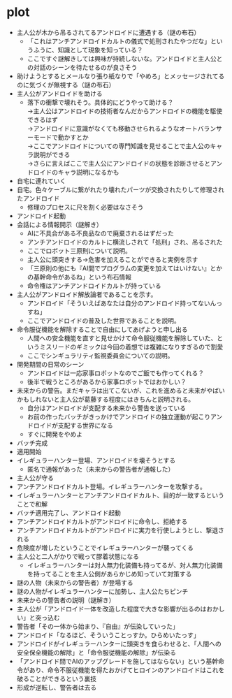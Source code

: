 # plot

* 主人公が木から吊るされてるアンドロイドに遭遇する（謎の布石）
  * 「これはアンチアンドロイドカルトの儀式で処刑されたやつだな」というふうに、知識として現象を知っている？
  * ここですぐ謎解きしては興味が持続しないな。アンドロイドと主人公との対話のシーンを待たせるのが良さそう
* 助けようとするとメールなり張り紙なりで「やめろ」とメッセージされてるのに気づくが無視する（謎の布石）
* 主人公がアンドロイドを助ける
  * 落下の衝撃で壊れそう。具体的にどうやって助ける？  
    →主人公はアンドロイドの技術者なんだからアンドロイドの機能を駆使できるはず  
    →アンドロイドに意識がなくても移動させられるようなオートバランサーモードで動かすとか  
    →ここでアンドロイドについての専門知識を見せることで主人公のキャラ説明ができる  
    →さらに言えばここで主人公にアンドロイドの状態を診断させるとアンドロイドのキャラ説明になるかも
* 自宅に連れていく
* 自宅。色々ケーブルに繋がれたり壊れたパーツが交換されたりして修理されたアンドロイド
  * 修理のプロセスに尺を割く必要はなさそう
* アンドロイド起動
* 会話による情報開示（謎解き）
  * AIに不具合がある不良品なので廃棄されるはずだった
  * アンチアンドロイドのカルトに横流しされて「処刑」され、吊るされた
  * ここでロボット三原則について説明。
  * 主人公に頭突きする→危害を加えることができると実例を示す
  * 「三原則の他にも『AI間でプログラムの変更を加えてはいけない』とかの基幹命令があるね」という布石情報
  * 命令権はアンチアンドロイドカルトが持っている
* 主人公がアンドロイド解放論者であることを示す。
  * アンドロイド「そういえばあなたは自分のアンドロイド持ってないんっすね」
  * ここでアンドロイドの普及した世界であることを説明。
* 命令服従機能を解除することで自由にしてあげようと申し出る
  * 人間への安全機能を直すと見せかけて命令服従機能を解除していた、というミスリードのギミックは今回の着想では複雑になりすぎるので割愛
  * ここでシンギュラリティ監視委員会についての説明。
* 開発期間の日常のシーン
  * アンドロイドは一応家事ロボットなのでご飯でも作ってくれる？
  * 後半で戦うところがあるから家事ロボットではおかしい？
* 未来からの警告。まだキャラは出てこないが、これを進めると未来がやばいかもしれないと主人公が葛藤する程度にはきちんと説明される。
  * 自分はアンドロイドが支配する未来から警告を送っている
  * お前の作ったバッチがきっかけでアンドロイドの独立運動が起こりアンドロイドが支配する世界になる
  * すぐに開発をやめよ
* バッチ完成
* 適用開始
* イレギュラーハンター登場、アンドロイドを壊そうとする
  * 匿名で通報があった（未来からの警告者が通報した）
* 主人公が守る
* アンチアンドロイドカルト登場。イレギュラーハンターを攻撃する。
* イレギュラーハンターとアンチアンドロイドカルト、目的が一致するということで和解
* バッチ適用完了し、アンドロイド起動
* アンチアンドロイドカルトがアンドロイドに命令し、拒絶する
* アンチアンドロイドカルトがアンドロイドに実力を行使しようとし、撃退される
* 危険度が増したということでイレギュラーハンターが襲ってくる
* 主人公と二人がかりで戦って膠着状態になる
  * イレギュラーハンターは対人無力化装備も持ってるが、対人無力化装備を持ってることを主人公側があらかじめ知っていて対策する
* 謎の人物（未来からの警告者）が登場する
* 謎の人物がイレギュラーハンターに加勢し、主人公たちピンチ
* 未来からの警告者の説明（謎解き）
* 主人公が「アンドロイド一体を改造した程度で大きな影響が出るのはおかしい」と突っ込む
* 警告者「その一体から始まり、『自由』が伝染していった」
* アンドロイド「なるほど、そういうことっすか。ひらめいたっす」
* アンドロイドがイレギュラーハンターに頭突きを食らわせると、「人間への安全保全機能の解除」と「命令服従機能の解除」が伝染る
* 「アンドロイド間でAIのアップグレードを施してはならない」という基幹命令があり、命令不服従機能を得たおかげてヒロインのアンドロイドはこれを破ることができるという裏技
* 形成が逆転し、警告者は去る
